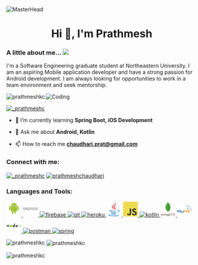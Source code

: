 ![MasterHead](https://miro.medium.com/v2/resize:fit:1400/format:webp/1*BgC0JblblUlFpBQDmZHuxQ.png)
<h1 align="center">Hi 👋, I'm Prathmesh</h1>
<h3 align="left">A little about me...  <img src="https://media.giphy.com/media/VgCDAzcKvsR6OM0uWg/giphy.gif" width="50"></h3>

<p align="left">I'm a Software Engineering graduate student at Northeastern University. I am an aspiring Mobile application developer and have a strong passion for Android development. I am always looking for opportunities to work in a team environment and seek mentorship.</p>

<img align="right" alt="Coding" width="400" src="https://cdn.dribbble.com/users/1162077/screenshots/3848914/programmer.gif">


<p align="left"> <img src="https://komarev.com/ghpvc/?username=prathmeshkc&label=Profile%20views&color=0e75b6&style=flat" alt="prathmeshkc" /> </p>


<p align="left"> <a href="https://twitter.com/_prathmeshc" target="blank"><img src="https://img.shields.io/twitter/follow/_prathmeshc?logo=twitter&style=for-the-badge" alt="_prathmeshc" /></a> </p>

- 🌱 I’m currently learning **Spring Boot, iOS Development**

- 💬 Ask me about **Android, Kotlin**

- 📫 How to reach me **chaudhari.prat@gmail.com**

<h3 align="left">Connect with me:</h3>
<p align="left">
<a href="https://twitter.com/_prathmeshc" target="blank"><img align="center" src="https://raw.githubusercontent.com/rahuldkjain/github-profile-readme-generator/master/src/images/icons/Social/twitter.svg" alt="_prathmeshc" height="30" width="40" /></a>
<a href="https://linkedin.com/in/prathmeshchaudhari" target="blank"><img align="center" src="https://raw.githubusercontent.com/rahuldkjain/github-profile-readme-generator/master/src/images/icons/Social/linked-in-alt.svg" alt="prathmeshchaudhari" height="30" width="40" /></a>
</p>

<h3 align="left">Languages and Tools:</h3>
<p align="left"> <a href="https://developer.android.com" target="_blank" rel="noreferrer"> <img src="https://raw.githubusercontent.com/devicons/devicon/master/icons/android/android-original-wordmark.svg" alt="android" width="40" height="40"/> </a> <a href="https://expressjs.com" target="_blank" rel="noreferrer"> <img src="https://raw.githubusercontent.com/devicons/devicon/master/icons/express/express-original-wordmark.svg" alt="express" width="40" height="40"/> </a> <a href="https://firebase.google.com/" target="_blank" rel="noreferrer"> <img src="https://www.vectorlogo.zone/logos/firebase/firebase-icon.svg" alt="firebase" width="40" height="40"/> </a> <a href="https://git-scm.com/" target="_blank" rel="noreferrer"> <img src="https://www.vectorlogo.zone/logos/git-scm/git-scm-icon.svg" alt="git" width="40" height="40"/> </a> <a href="https://heroku.com" target="_blank" rel="noreferrer"> <img src="https://www.vectorlogo.zone/logos/heroku/heroku-icon.svg" alt="heroku" width="40" height="40"/> </a> <a href="https://www.java.com" target="_blank" rel="noreferrer"> <img src="https://raw.githubusercontent.com/devicons/devicon/master/icons/java/java-original.svg" alt="java" width="40" height="40"/> </a> <a href="https://developer.mozilla.org/en-US/docs/Web/JavaScript" target="_blank" rel="noreferrer"> <img src="https://raw.githubusercontent.com/devicons/devicon/master/icons/javascript/javascript-original.svg" alt="javascript" width="40" height="40"/> </a> <a href="https://kotlinlang.org" target="_blank" rel="noreferrer"> <img src="https://www.vectorlogo.zone/logos/kotlinlang/kotlinlang-icon.svg" alt="kotlin" width="40" height="40"/> </a> <a href="https://www.mongodb.com/" target="_blank" rel="noreferrer"> <img src="https://raw.githubusercontent.com/devicons/devicon/master/icons/mongodb/mongodb-original-wordmark.svg" alt="mongodb" width="40" height="40"/> </a> <a href="https://www.mysql.com/" target="_blank" rel="noreferrer"> <img src="https://raw.githubusercontent.com/devicons/devicon/master/icons/mysql/mysql-original-wordmark.svg" alt="mysql" width="40" height="40"/> </a> <a href="https://nodejs.org" target="_blank" rel="noreferrer"> <img src="https://raw.githubusercontent.com/devicons/devicon/master/icons/nodejs/nodejs-original-wordmark.svg" alt="nodejs" width="40" height="40"/> </a> <a href="https://postman.com" target="_blank" rel="noreferrer"> <img src="https://www.vectorlogo.zone/logos/getpostman/getpostman-icon.svg" alt="postman" width="40" height="40"/> </a> <a href="https://spring.io/" target="_blank" rel="noreferrer"> <img src="https://www.vectorlogo.zone/logos/springio/springio-icon.svg" alt="spring" width="40" height="40"/> </a> </p>

<p><img align="left" src="https://github-readme-stats.vercel.app/api/top-langs?username=prathmeshkc&show_icons=true&locale=en&layout=compact" alt="prathmeshkc" /></p>

<p>&nbsp;<img align="center" src="https://github-readme-stats.vercel.app/api?username=prathmeshkc&show_icons=true&locale=en" alt="prathmeshkc" /></p>

<p><img align="center" src="https://github-readme-streak-stats.herokuapp.com/?user=prathmeshkc&" alt="prathmeshkc" /></p>
